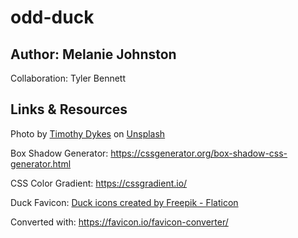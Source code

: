 # odd-duck

## Author: Melanie Johnston

Collaboration: Tyler Bennett

## Links & Resources

Photo by <a href="https://unsplash.com/@timothycdykes?utm_source=unsplash&utm_medium=referral&utm_content=creditCopyText">Timothy Dykes</a> on <a href="https://unsplash.com/s/photos/duck?utm_source=unsplash&utm_medium=referral&utm_content=creditCopyText">Unsplash</a>
 
Box Shadow Generator: https://cssgenerator.org/box-shadow-css-generator.html
 
CSS Color Gradient: https://cssgradient.io/

Duck Favicon:
<a href="https://www.flaticon.com/free-icons/duck" title="duck icons">Duck icons created by Freepik - Flaticon</a>

Converted with: https://favicon.io/favicon-converter/